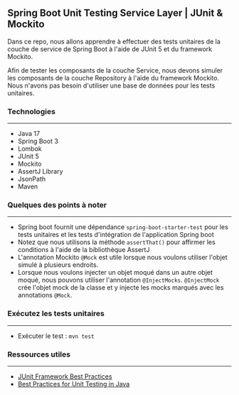 ## Spring Boot Unit Testing Service Layer | JUnit & Mockito

Dans ce repo, nous allons apprendre à effectuer des tests unitaires de la couche de service de Spring Boot à l'aide de
JUnit 5 et du framework Mockito.

Afin de tester les composants de la couche Service, nous devons simuler les composants de la couche Repository à l'aide
du framework Mockito. Nous n'avons pas besoin d'utiliser une base de données pour les tests unitaires.

### Technologies
---

- Java 17
- Spring Boot 3
- Lombok
- JUnit 5
- Mockito
- AssertJ Library
- JsonPath
- Maven

### Quelques des points à noter
---

- Spring boot fournit une dépendance `spring-boot-starter-test`  pour les tests unitaires et les tests d'intégration de
  l'application Spring boot
- Notez que nous utilisons la méthode `assertThat()` pour affirmer les conditions à l'aide de la bibliothèque AssertJ
- L'annotation Mockito `@Mock` est utile lorsque nous voulons utiliser l'objet simulé à plusieurs endroits.
- Lorsque nous voulons injecter un objet moqué dans un autre objet moqué, nous pouvons utiliser
  l'annotation `@InjectMocks`. `@InjectMock` crée l'objet mock de la classe et y injecte les mocks marqués avec les
  annotations `@Mock`.

### Exécutez les tests unitaires
---

- Exécuter le test : `mvn test`

### Ressources utiles
---

- [JUnit Framework Best Practices](https://www.javaguides.net/2018/08/junit-framework-best-practices.html)
- [Best Practices for Unit Testing in Java](https://www.developer.com/java/best-practices-unit-testing-java/)
